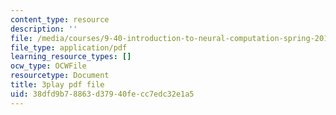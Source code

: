 ```yaml
---
content_type: resource
description: ''
file: /media/courses/9-40-introduction-to-neural-computation-spring-2018/38dfd9b78863d37940fecc7edc32e1a5_EpPtCLkCGOk.pdf
file_type: application/pdf
learning_resource_types: []
ocw_type: OCWFile
resourcetype: Document
title: 3play pdf file
uid: 38dfd9b7-8863-d379-40fe-cc7edc32e1a5
---
```

